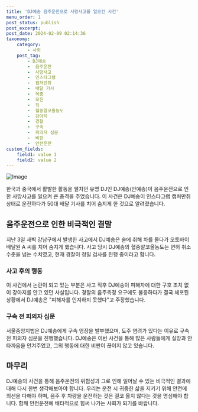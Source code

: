 ```yaml
---
title: 'DJ예송 음주운전으로 사망사고를 일으킨 사건'
menu_order: 1
post_status: publish
post_excerpt: 
post_date: 2024-02-09 02:14:36
taxonomy:
    category:
        - 사회
    post_tag:
        - DJ예송
        -  음주운전
        -  사망사고
        -  인스타그램
        -  캡처만취
        -  배달 기사
        -  옥중
        -  모친
        -  죄
        -  혈중알코올농도
        -  강아지
        -  경찰
        -  구속
        -  피의자 심문
        -  비판
        -  안전운전
custom_fields:
    field1: value 1
    field2: value 2
---
```


![Image](https://imgnews.pstatic.net/image/020/2024/02/08/0003547258_001_20240208084001073.jpg?type=w647)

한국과 중국에서 활발한 활동을 펼치던 유명 DJ인 DJ예송(안예송)이 음주운전으로 인한 사망사고를 일으켜 큰 충격을 주었습니다. 이 사건은 DJ예송이 인스타그램 캡처만취 상태로 운전하다가 50대 배달 기사를 치어 숨지게 한 것으로 알려졌습니다.
## 음주운전으로 인한 비극적인 결말
지난 3일 새벽 강남구에서 발생한 사고에서 DJ예송은 술에 취해 차를 몰다가 오토바이 배달원 A 씨를 치어 숨지게 했습니다. 사고 당시 DJ예송의 혈중알코올농도는 면허 취소 수준을 넘는 수치였고, 현재 경찰이 정밀 검사를 진행 중이라고 합니다.
### 사고 후의 행동
이 사건에서 논란이 되고 있는 부분은 사고 직후 DJ예송이 피해자에 대한 구호 조치 없이 강아지를 안고 있던 사실입니다. 경찰의 음주측정 요구에도 불응하다가 결국 체포된 상황에서 DJ예송은 "피해자를 인지하지 못했다"고 주장했습니다.
### 구속 전 피의자 심문
서울중앙지법은 DJ예송에게 구속 영장을 발부했으며, 도주 염려가 있다는 이유로 구속 전 피의자 심문을 진행했습니다. DJ예송은 이번 사건을 통해 많은 사람들에게 실망과 안타까움을 안겨주었고, 그의 행동에 대한 비판이 끊이지 않고 있습니다.
## 마무리
DJ예송의 사건을 통해 음주운전의 위험성과 그로 인해 일어날 수 있는 비극적인 결과에 대해 다시 한번 생각해보아야 합니다. 우리는 운전 시 귀중한 삶을 지키기 위해 안전에 최선을 다해야 하며, 음주 후 차량을 운전하는 것은 결코 옳지 않다는 것을 명심해야 합니다. 함께 안전운전에 배타적으로 힘써 나가는 사회가 되기를 바랍니다.
